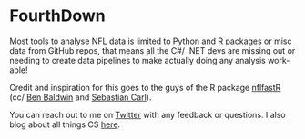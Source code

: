 # FourthDown

Most tools to analyse NFL data is limited to Python and R packages or misc data from GitHub repos, that means all the C#/ .NET devs are missing out 
or needing to create data pipelines to make actually doing any analysis work-able!

Credit and inspiration for this goes to the guys of the R package [nflfastR](https://github.com/mrcaseb/nflfastR) 
(cc/ [Ben Baldwin](https://twitter.com/benbbaldwin) and [Sebastian Carl](https://twitter.com/mrcaseb)).

You can reach out to me on [Twitter](https://twitter.com/pratikthanki) with any feedback or questions. 
I also blog about all things CS [here](http://pratikthanki.github.io/).
